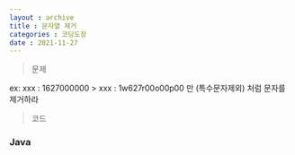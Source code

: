 ```yaml
---
layout : archive
title : 문자열 제거
categories : 코딩도장
date : 2021-11-27
---
```

> 문제 <br>

 ex: xxx : 1627000000 > xxx : 1w627r00o00p00 만 (특수문자제외) 처럼 문자를 제거하라

> 코드
### Java

<script src="https://gist.github.com/kwontaehoon/f2a744aad7bbc659d4ffcaeedd1c1c57.js"></script>

